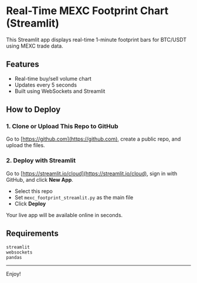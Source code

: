 # Real-Time MEXC Footprint Chart (Streamlit)

This Streamlit app displays real-time 1-minute footprint bars for BTC/USDT using MEXC trade data.

## Features
- Real-time buy/sell volume chart
- Updates every 5 seconds
- Built using WebSockets and Streamlit

## How to Deploy

### 1. Clone or Upload This Repo to GitHub

Go to [https://github.com](https://github.com), create a public repo, and upload the files.

### 2. Deploy with Streamlit

Go to [https://streamlit.io/cloud](https://streamlit.io/cloud), sign in with GitHub, and click **New App**.

- Select this repo
- Set `mexc_footprint_streamlit.py` as the main file
- Click **Deploy**

Your live app will be available online in seconds.

## Requirements

```
streamlit
websockets
pandas
```

--- 
Enjoy!
